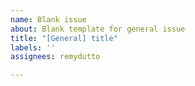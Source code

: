 ```yaml
---
name: Blank issue
about: Blank template for general issue
title: "[General] title"
labels: ''
assignees: remydutto

---
```



